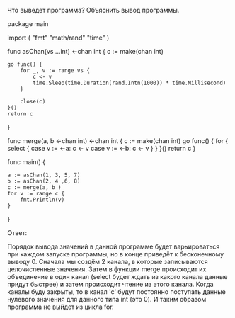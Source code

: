 Что выведет программа? Объяснить вывод программы.

package main

import (
	"fmt"
	"math/rand"
	"time"
)

func asChan(vs ...int) <-chan int {
	c := make(chan int)

	go func() {
		for _, v := range vs {
			c <- v
			time.Sleep(time.Duration(rand.Intn(1000)) * time.Millisecond)
		}

		close(c)
	}()
	return c
}

func merge(a, b <-chan int) <-chan int {
	c := make(chan int)
	go func() {
		for {
			select {
			case v := <-a:
				c <- v
			case v := <-b:
				c <- v
			}
		}
	}()
	return c
}

func main() {

	a := asChan(1, 3, 5, 7)
	b := asChan(2, 4 ,6, 8)
	c := merge(a, b )
	for v := range c {
		fmt.Println(v)
	}
}


Ответ:

Порядок вывода значений в данной программе будет варьироваться при каждом запуске программы, но в конце приведёт к бесконечному выводу 0.
Сначала мы создём 2 канала, в которые записываются целочисленные значения.
Затем в функции merge происходит их объединение в один канал (select будет ждать из какого канала данные придут быстрее) и затем происходит чтение из этого канала.
Когда каналы буду закрыты, то в канал 'с' будут постоянно поступать данные нулевого значения для данного типа int (это 0). И таким образом программа не выйдет из цикла for.
